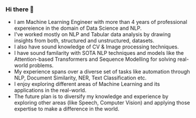 ### Hi there 👋

- I am Machine Learning Engineer with more than 4 years of professional expereience in the domain of Data Science and NLP.
- I've worked mostly on NLP and Tabular data analysis by drawing insights from both, structured and unstructured, datasets.
- I also have sound knowledge of CV & Image processing techniques.
- I have sound familarity with SOTA NLP techniques and models like the Attention-based Transformers and Sequence Modelling for solving real-world problems. 
- My experience spans over a diverse set of tasks like automation through NLP, Document Similarity, NER, Text Classification etc. 
- I enjoy exploring different areas of Machine Learning and its applications in the real-world.
- The future plan is to diversify my knowledge and experience by exploring other areas (like Speech, Computer Vision) and applying those expertise to make a difference in the world.

<!--
**uahmad235/uahmad235** is a ✨ _special_ ✨ repository because its `README.md` (this file) appears on your GitHub profile.

Here are some ideas to get you started:

- 🔭 I’m currently working on ...
- 🌱 I’m currently learning ...
- 👯 I’m looking to collaborate on ...
- 🤔 I’m looking for help with ...
- 💬 Ask me about ...
- 📫 How to reach me: ...
- 😄 Pronouns: ...
- ⚡ Fun fact: ...
-->
